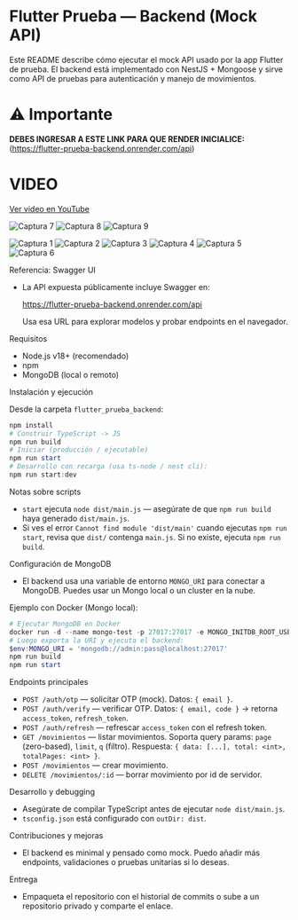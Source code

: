 # Flutter Prueba — Backend (Mock API)

Este README describe cómo ejecutar el mock API usado por la app Flutter de prueba. El backend está implementado con NestJS + Mongoose y sirve como API de pruebas para autenticación y manejo de movimientos.

# ⚠️ Importante

**DEBES INGRESAR A ESTE LINK PARA QUE RENDER INICIALICE:**  
(https://flutter-prueba-backend.onrender.com/api)

# VIDEO
[Ver video en YouTube](https://youtu.be/pVl4b69sT-Y)

![Captura 7](imagenes/Captura%20de%20pantalla%202025-09-18%20201724.png)
![Captura 8](imagenes/Captura%20de%20pantalla%202025-09-18%20201733.png)
![Captura 9](imagenes/Captura%20de%20pantalla%202025-09-18%20201739.png)

![Captura 1](imagenes/Captura%20de%20pantalla%202025-09-18%20201311.png)
![Captura 2](imagenes/Captura%20de%20pantalla%202025-09-18%20201323.png)
![Captura 3](imagenes/Captura%20de%20pantalla%202025-09-18%20201332.png)
![Captura 4](imagenes/Captura%20de%20pantalla%202025-09-18%20201349.png)
![Captura 5](imagenes/Captura%20de%20pantalla%202025-09-18%20201357.png)
![Captura 6](imagenes/Captura%20de%20pantalla%202025-09-18%20201406.png)


Referencia: Swagger UI
- La API expuesta públicamente incluye Swagger en:

  https://flutter-prueba-backend.onrender.com/api

  Usa esa URL para explorar modelos y probar endpoints en el navegador.

Requisitos
- Node.js v18+ (recomendado)
- npm
- MongoDB (local o remoto)

Instalación y ejecución

Desde la carpeta `flutter_prueba_backend`:

```powershell
npm install
# Construir TypeScript -> JS
npm run build
# Iniciar (producción / ejecutable)
npm run start
# Desarrollo con recarga (usa ts-node / nest cli):
npm run start:dev
```

Notas sobre scripts
- `start` ejecuta `node dist/main.js` — asegúrate de que `npm run build` haya generado `dist/main.js`.
- Si ves el error `Cannot find module 'dist/main'` cuando ejecutas `npm run start`, revisa que `dist/` contenga `main.js`. Si no existe, ejecuta `npm run build`.

Configuración de MongoDB
- El backend usa una variable de entorno `MONGO_URI` para conectar a MongoDB. Puedes usar un Mongo local o un cluster en la nube.

Ejemplo con Docker (Mongo local):

```powershell
# Ejecutar MongoDB en Docker
docker run -d --name mongo-test -p 27017:27017 -e MONGO_INITDB_ROOT_USERNAME=admin -e MONGO_INITDB_ROOT_PASSWORD=pass mongo:6
# Luego exporta la URI y ejecuta el backend:
$env:MONGO_URI = 'mongodb://admin:pass@localhost:27017'
npm run build
npm run start
```

Endpoints principales
- `POST /auth/otp` — solicitar OTP (mock). Datos: `{ email }`.
- `POST /auth/verify` — verificar OTP. Datos: `{ email, code }` → retorna `access_token`, `refresh_token`.
- `POST /auth/refresh` — refrescar `access_token` con el refresh token.
- `GET /movimientos` — listar movimientos. Soporta query params: `page` (zero-based), `limit`, `q` (filtro). Respuesta: `{ data: [...], total: <int>, totalPages: <int> }`.
- `POST /movimientos` — crear movimiento.
- `DELETE /movimientos/:id` — borrar movimiento por id de servidor.

Desarrollo y debugging
- Asegúrate de compilar TypeScript antes de ejecutar `node dist/main.js`.
- `tsconfig.json` está configurado con `outDir: dist`.

Contribuciones y mejoras
- El backend es minimal y pensado como mock. Puedo añadir más endpoints, validaciones o pruebas unitarias si lo deseas.

Entrega
- Empaqueta el repositorio con el historial de commits o sube a un repositorio privado y comparte el enlace.
